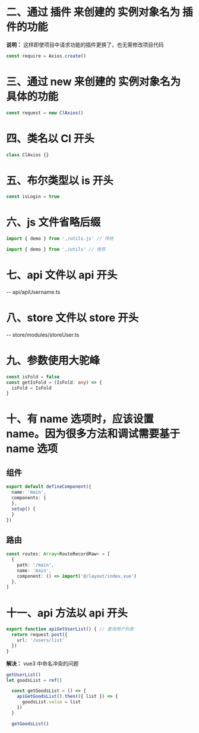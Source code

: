 # 二、通过 插件 来创建的 实例对象名为 插件的功能
  **说明：** 这样即使项目中请求功能的插件更换了，也无需修改项目代码

  ```js
  const require = Axios.create()
  ```

# 三、通过 new 来创建的 实例对象名为 具体的功能
  ```js
  const request = new ClAxios()
  ```

# 四、类名以 Cl 开头
  ```js
  class ClAxios {}
  ```

# 五、布尔类型以 is 开头
  ```js
  const isLogin = true
  ```

# 六、js 文件省略后缀
  ```js
  import { demo } from ',/utils.js' // 传统

  import { demo } from ',/utils' // 推荐
  ```

# 七、api 文件以 api 开头
  -- api/apiUsername.ts

# 八、store 文件以 store 开头
  -- store/modules/storeUser.ts

# 九、参数使用大驼峰
  ```ts
  const isFold = false
  const getIsFold = (IsFold: any) => {
    isFold = IsFold
  }
  ```

# 十、有 name 选项时，应该设置 name。因为很多方法和调试需要基于 name 选项
  ## 组件
  ```ts
  export default defineComponent({
    name: 'main',
    components: {
    },
    setup() {
    }
  })
  ```

  ## 路由
  ```ts
  const routes: Array<RouteRecordRaw> = [
    {
      path: '/main',
      name: 'main',
      component: () => import('@/layout/index.vue')
    },
  ]
  ```

# 十一、api 方法以 api 开头
  ```ts
  export function apiGetUserList() { // 查询用户列表
    return request.post({
      url: '/users/list'
    })
  }
  ```

  **解决：** vue3 中命名冲突的问题
  ```ts
  getUserList()
  let goodsList = ref()

    const getGoodsList = () => {
      apiGetGoodsList().then(({ list }) => {
        goodsList.value = list
      })
    }

    getGoodsList()
  ```